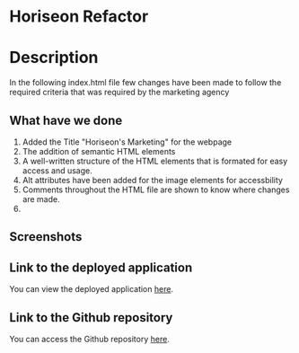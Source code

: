 # Horiseon Refactor
# Description
In the following index.html file few changes have been made to follow the required criteria that was required by the marketing agency

## What have we done
1. Added the Title "Horiseon's Marketing" for the webpage
2. The addition of semantic HTML elements
3. A well-written structure of the HTML elements that is formated for easy access and usage.
4. Alt attributes have been added for the image elements for accessbility
5. Comments throughout the HTML file are shown to know where changes are made.
6. 
## Screenshots

## Link to the deployed application
You can view the deployed application [here](paste_link_here).
## Link to the Github repository
You can access the Github repository [here](Paste_link_here).